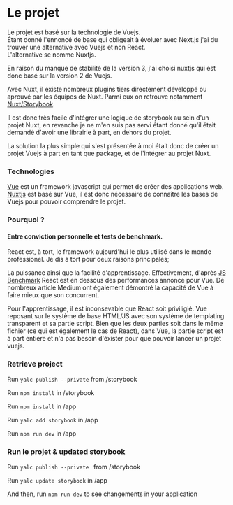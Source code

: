 # Le projet

Le projet est basé sur la technologie de Vuejs. <br>
Étant donné l'ennoncé de base qui obligeait à évoluer avec Next.js j'ai du trouver une alternative avec Vuejs et non React. <br>
L'alternative se nomme Nuxtjs.

En raison du manque de stabilité de la version 3, j'ai choisi nuxtjs qui est donc basé sur la version 2 de Vuejs.

Avec Nuxt, il existe nombreux plugins tiers directement développé ou aprouvé par les équipes de Nuxt.
Parmi eux on retrouve notamment [Nuxt/Storybook](https://storybook.nuxtjs.org/).

Il est donc très facile d'intégrer une logique de storybook au sein d'un projet Nuxt, en revanche je ne m'en suis pas servi étant donné qu'il était demandé d'avoir une librairie à part, en dehors du projet.

La solution la plus simple qui s'est présentée à moi était donc de créer un projet Vuejs à part en tant que package, et de l'intégrer au projet Nuxt.

### Technologies
[Vue](https://vuejs.org/) est un framework javascript qui permet de créer des applications web.  
[Nuxtjs](https://nuxtjs.org/) est basé sur Vue, il est donc nécessaire de connaître les bases de Vuejs pour pouvoir comprendre le projet.

### Pourquoi ?
#### Entre conviction personnelle et tests de benchmark.
React est, à tort, le framework aujourd'hui le plus utilisé dans le monde professionel. Je dis à tort pour deux raisons principales;

La puissance ainsi que la facilité d'apprentissage. Effectivement, d'après [JS Benchmark](https://krausest.github.io/js-framework-benchmark/) React est en dessous des performances annoncé pour Vue. De nombreux article Medium ont également démontré la capacité de Vue à faire mieux que son concurrent.

Pour l'apprentissage, il est inconsevable que React soit priviligié. Vue reposant sur le système de base HTML/JS avec son système de templating transparent et sa partie script. Bien que les deux parties soit dans le même fichier (ce qui est également le cas de React), dans Vue, la partie script est à part entière et n'a pas besoin d'éxister pour que pouvoir lancer un projet vuejs.

### Retrieve project
Run ``` yalc publish --private ``` from /storybook

Run ``` npm install ``` in /storybook

Run ``` npm install ``` in /app

Run ``` yalc add storybook ``` in /app

Run ``` npm run dev ``` in /app

### Run le projet & updated storybook
Run ``` yalc publish --private  ``` from /storybook

Run ``` yalc update storybook ``` in /app

And then, run ``` npm run dev ``` to see changements in your application
